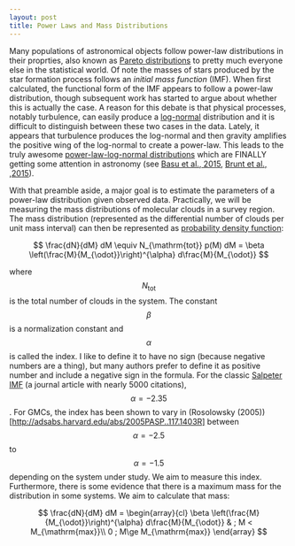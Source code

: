 ```yaml
---
layout: post
title: Power Laws and Mass Distributions
---
```


Many populations of astronomical objects follow power-law distributions in their proprties, also known as [Pareto distributions](https://en.wikipedia.org/wiki/Pareto_distribution) to pretty much everyone else in the statistical world.  Of note the masses of stars produced by the star formation process follows an _initial mass function_ (IMF).  When first calculated, the functional form of the IMF appears to follow a power-law distribution, though subsequent work has started to argue about whether this is actually the case.  A reason for this debate is that physical processes, notably turbulence, can easily produce a [log-normal](https://en.wikipedia.org/wiki/Log-normal_distribution) distribution and it is difficult to distinguish between these two cases in the data.  Lately, it appears that turbulence produces the log-normal and then gravity amplifies the positive wing of the log-normal to create a power-law.  This leads to the truly awesome [power-law-log-normal distributions](http://www.math.uvic.ca/faculty/reed/dPlN.3.pdf) which are FINALLY getting some attention in astronomy (see [Basu et al.,  2015](http://adsabs.harvard.edu/abs/2015MNRAS.449.2413B), [Brunt et al., ,2015](http://adsabs.harvard.edu/abs/2015MNRAS.449.4465B)).

With that preamble aside, a major goal is to estimate the parameters of a power-law distribution given observed data.  Practically, we will be measuring the mass distributions of molecular clouds in a survey region.  The mass distribution (represented as the differential number of clouds per unit mass interval) can then be represented as [probability density function](https://en.wikipedia.org/wiki/Probability_density_function):

$$
\frac{dN}{dM} dM \equiv N_{\mathrm{tot}} p(M) dM = \beta \left(\frac{M}{M_{\odot}}\right)^{\alpha} d\frac{M}{M_{\odot}}
$$

where $$N_{\mathrm{tot}}$$ is the total number of clouds in the system.  The constant $$\beta$$ is a normalization constant and $$\alpha$$ is called the index.  I like to define it to have no sign (because negative numbers are a thing), but many authors prefer to define it as positive number and include a negative sign in the formula.  For the classic [Salpeter IMF](http://adsabs.harvard.edu/abs/1955ApJ...121..161S) (a journal article with nearly 5000 citations), $$\alpha=-2.35$$.  For GMCs, the index has been shown to vary in (Rosolowsky (2005))[http://adsabs.harvard.edu/abs/2005PASP..117.1403R] between $$\alpha = -2.5$$ to $$\alpha = -1.5$$ depending on the system under study.  We aim to measure this index.  Furthermore, there is some evidence that there is a maximum mass for the distribution in some systems.  We aim to calculate that mass:

$$
\frac{dN}{dM} dM = \begin{array}{cl}
\beta \left(\frac{M}{M_{\odot}}\right)^{\alpha} d\frac{M}{M_{\odot}} & ; M < M_{\mathrm{max}}\\
0 ; M\ge M_{\mathrm{max}}
\end{array}
$$